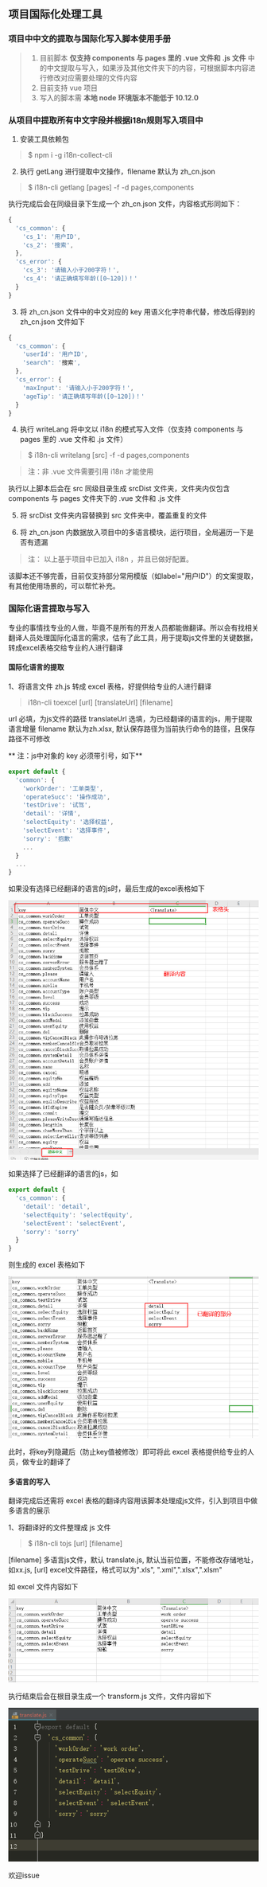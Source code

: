 ## 项目国际化处理工具

### 项目中中文的提取与国际化写入脚本使用手册

> 1. 目前脚本 **仅支持 components 与 pages 里的 .vue 文件和 .js 文件** 中的中文提取与写入，如果涉及其他文件夹下的内容，可根据脚本内容进行修改对应需要处理的文件内容
> 2. 目前支持 vue 项目
> 3. 写入的脚本需 **本地 node 环境版本不能低于 10.12.0**

### 从项目中提取所有中文字段并根据i18n规则写入项目中

1. 安装工具依赖包

> $ npm i -g i18n-collect-cli

2. 执行 getLang 进行提取中文操作，filename 默认为 zh_cn.json

> $ i18n-cli getlang [pages] -f <filename> -d pages,components

执行完成后会在同级目录下生成一个 zh_cn.json 文件，内容格式形同如下：

```js
{
  'cs_common': {
    'cs_1': '用户ID',
    'cs_2': '搜索',
  },
  'cs_error': {
    'cs_3': '请输入小于200字符！',
    'cs_4': '请正确填写年龄([0~120])！'
  }
}
```

3. 将 zh_cn.json 文件中的中文对应的 key 用语义化字符串代替，修改后得到的 zh_cn.json 文件如下

```js
{
  'cs_common': {
    'userId': '用户ID',
    'search": '搜索',
  },
  'cs_error': {
    'maxInput': '请输入小于200字符！',
    'ageTip': '请正确填写年龄([0~120])！'
  }
}
```

4. 执行 writeLang 将中文以 i18n 的模式写入文件（仅支持 components 与 pages 里的 .vue 文件和 .js 文件）

> $ i18n-cli writelang [src] -f <filename> -d pages,components

> 注：非 .vue 文件需要引用 i18n 才能使用

执行以上脚本后会在 src 同级目录生成 srcDist 文件夹，文件夹内仅包含 components 与 pages 文件夹下的 .vue 文件和 .js 文件

5. 将 srcDist 文件夹内容替换到 src 文件夹中，覆盖重复的文件

6. 将 zh_cn.json 内数据放入项目中的多语言模块，运行项目，全局遍历一下是否有遗漏


> 注： 以上基于项目中已加入 i18n ，并且已做好配置。

该脚本还不够完善，目前仅支持部分常用模版（如label="用户ID"）的文案提取，有其他使用场景的，可以帮忙补充。

### 国际化语言提取与写入

专业的事情找专业的人做，毕竟不是所有的开发人员都能做翻译。所以会有找相关翻译人员处理国际化语言的需求，估有了此工具，用于提取js文件里的关键数据，转成excel表格交给专业的人进行翻译

#### 国际化语言的提取

1、将语言文件 zh.js 转成 excel 表格，好提供给专业的人进行翻译

> i18n-cli toexcel [url] [translateUrl] [filename] 

url 必填，为js文件的路径
translateUrl 选填，为已经翻译的语言的js，用于提取语言增量
filename 默认为zh.xlsx, 默认保存路径为当前执行命令的路径，且保存路径不可修改

** 注：js中对象的 key 必须带引号，如下**

```js
export default {
  'common': {
    'workOrder': '工单类型',
    'operateSucc': '操作成功',
    'testDrive': '试驾',
    'detail': '详情',
    'selectEquity': '选择权益',
    'selectEvent': '选择事件',
    'sorry': '抱歉'
    ...
  }
  ...
}
```
如果没有选择已经翻译的语言的js时，最后生成的excel表格如下

![](./img/toexcel_2019-11-13_10-28-32.png)

如果选择了已经翻译的语言的js，如

```js
export default {
  'cs_common': {
    'detail': 'detail',
    'selectEquity': 'selectEquity',
    'selectEvent': 'selectEvent',
    'sorry': 'sorry'
  }
}

```

则生成的 excel 表格如下

![](./img/excelEn_2019-11-13_11-30-11.png)

此时，将key列隐藏后（防止key值被修改）即可将此 excel 表格提供给专业的人员，做专业的翻译了

#### 多语言的写入

翻译完成后还需将 excel 表格的翻译内容用该脚本处理成js文件，引入到项目中做多语言的展示

1、将翻译好的文件整理成 js 文件

> $ i18n-cli tojs [url] [filename]

   [filename] 多语言js文件，默认 translate.js, 默认当前位置，不能修改存储地址，如xx.js,
   [url] excel文件路径，格式可以为".xls", ".xml",".xlsx",".xlsm"

如 excel 文件内容如下

![](./img/tojs_2019-11-19_16-8-2.png)

执行结束后会在根目录生成一个 transform.js 文件，文件内容如下

![](./img/tojs_2019-11-19_16-11-5.png)


欢迎issue
